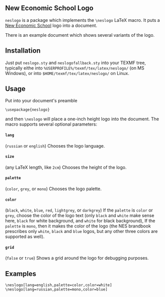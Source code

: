 ## New Economic School Logo

`neslogo` is a package which implements the `\neslogo` LaTeX macro.
It puts a [New Economic School](https://www.nes.ru) logo into a document.

There is an example document which shows several variants of the logo.

## Installation

Just put `neslogo.sty` and `neslogofallback.sty` into your TEXMF tree,
typically eithe into `%USERPROFILE%/texmf/tex/latex/neslogo/` (on MS Windows),
or into `$HOME/texmf/tex/latex/neslogo/` on Linux.

## Usage

Put into your document's preamble

```
\usepackage{neslogo}
```

and then `\neslogo` will place a one-inch height logo into the document.
The macro supports several optional parameters:

#### `lang`

(`russian` or `english`) Chooses the logo language.

#### `size`

(any LaTeX length, like `2cm`) Chooses the height of the logo.

#### `palette`

(`color`, `grey`, or `mono`) Chooses the logo palette.

#### `color`

(`black`, `white`, `blue`, `red`, `lightgrey`, or `darkgrey`) If the `palette` is `color` or `grey`, choose
the color of the logo text (only `black` and `white` make sense here, `black` for white background, and
`white` for black background), If the `palette` is `mono`, then it makes the color of the logo
(the NES brandbook prescribes only `white`, `black` and `blue` logos, but any other three colors are
supported as well).

#### `grid`

(`false` or `true`) Shows a grid around the logo for debugging purposes.

## Examples

`\neslogo[lang=english,palette=color,color=white]`
`\neslogo[lang=russian,palette=mono,color=blue]`

